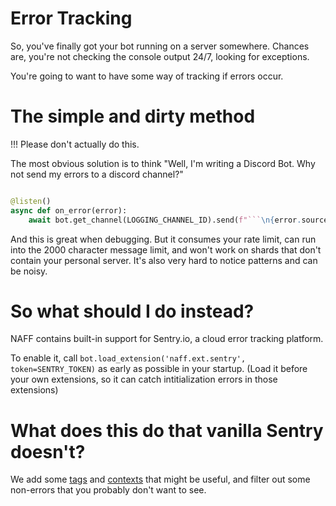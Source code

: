 # Error Tracking

So, you've finally got your bot running on a server somewhere.  Chances are, you're not checking the console output 24/7, looking for exceptions.

You're going to want to have some way of tracking if errors occur.

# The simple and dirty method

!!! Please don't actually do this.

The most obvious solution is to think "Well, I'm writing a Discord Bot.  Why not send my errors to a discord channel?"

```python

@listen()
async def on_error(error):
    await bot.get_channel(LOGGING_CHANNEL_ID).send(f"```\n{error.source}\n{error.error}\n```)
```

And this is great when debugging.  But it consumes your rate limit, can run into the 2000 character message limit, and won't work on shards that don't contain your personal server.  It's also very hard to notice patterns and can be noisy.

# So what should I do instead?

NAFF contains built-in support for Sentry.io, a cloud error tracking platform. 

To enable it, call `bot.load_extension('naff.ext.sentry', token=SENTRY_TOKEN)` as early as possible in your startup. (Load it before your own extensions, so it can catch intitialization errors in those extensions)

# What does this do that vanilla Sentry doesn't?

We add some [tags](https://docs.sentry.io/platforms/python/enriching-events/tags/) and [contexts](https://docs.sentry.io/platforms/python/enriching-events/context/) that might be useful, and filter out some non-errors that you probably don't want to see. 
